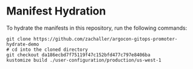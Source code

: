 # Manifest Hydration

To hydrate the manifests in this repository, run the following commands:

```shell
git clone https://github.com/zachaller/argocon-gitops-promoter-hydrate-demo
# cd into the cloned directory
git checkout da186ecbd7f75119f47c152bfd477c797e8406ba
kustomize build ./user-configuration/production/us-west-1
```
